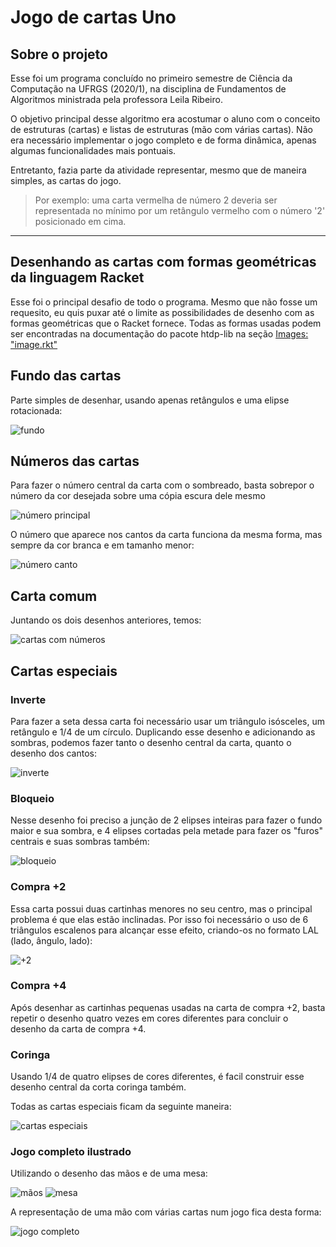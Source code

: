 # Jogo de cartas Uno

## Sobre o projeto
Esse foi um programa concluído no primeiro semestre de Ciência da Computação na UFRGS (2020/1), na disciplina de Fundamentos de Algoritmos ministrada pela professora Leila Ribeiro.

O objetivo principal desse algoritmo era acostumar o aluno com o conceito de estruturas (cartas) e listas de estruturas (mão com várias cartas). Não era necessário implementar o jogo completo e de forma dinâmica, apenas algumas funcionalidades mais pontuais.

Entretanto, fazia parte da atividade representar, mesmo que de maneira simples, as cartas do jogo. 
> Por exemplo: uma carta vermelha de número 2 deveria ser representada no mínimo por um retângulo vermelho com o número '2' posicionado em cima.

***

## Desenhando as cartas com formas geométricas da linguagem Racket
Esse foi o principal desafio de todo o programa. Mesmo que não fosse um requesito, eu quis puxar até o limite as possibilidades de desenho com as formas geométricas que o Racket fornece.
Todas as formas usadas podem ser encontradas na documentação do pacote htdp-lib na seção [Images: "image.rkt"](https://docs.racket-lang.org/teachpack/2htdpimage.html)

## Fundo das cartas
Parte simples de desenhar, usando apenas retângulos e uma elipse rotacionada:

![fundo](https://user-images.githubusercontent.com/72423032/158036035-302b8b01-9526-4798-afa1-ffec228fc81a.png)

## Números das cartas
Para fazer o número central da carta com o sombreado, basta sobrepor o número da cor desejada sobre uma cópia escura dele mesmo

![número principal](https://user-images.githubusercontent.com/72423032/158036244-fbf2fb3b-c684-4ff7-82d6-030e67bc73c7.png)

O número que aparece nos cantos da carta funciona da mesma forma, mas sempre da cor branca e em tamanho menor:

![número canto](https://user-images.githubusercontent.com/72423032/158036280-e6645ab0-e283-40e5-a452-33c6b4a6ad78.png)

## Carta comum
Juntando os dois desenhos anteriores, temos:

![cartas com números](https://user-images.githubusercontent.com/72423032/158036330-aa7a02a7-250b-42f2-b728-fe0349254f38.png)

## Cartas especiais
### Inverte
Para fazer a seta dessa carta foi necessário usar um triângulo isósceles, um retângulo e 1/4 de um círculo. Duplicando esse desenho e adicionando as sombras, podemos fazer tanto o desenho central da carta, quanto o desenho dos cantos:

![inverte](https://user-images.githubusercontent.com/72423032/158036444-509f442c-fe58-4e53-952e-3aa42bc5b4b4.png)

### Bloqueio
Nesse desenho foi preciso a junção de 2 elipses inteiras para fazer o fundo maior e sua sombra, e 4 elipses cortadas pela metade para fazer os "furos" centrais e suas sombras também:

![bloqueio](https://user-images.githubusercontent.com/72423032/158036529-eeb92c1f-c3c7-4ce0-8af8-9a74618509be.png)

### Compra +2
Essa carta possui duas cartinhas menores no seu centro, mas o principal problema é que elas estão inclinadas. Por isso foi necessário o uso de 6 triângulos escalenos para alcançar esse efeito, criando-os no formato LAL (lado, ângulo, lado):

![+2](https://user-images.githubusercontent.com/72423032/158036624-23219b3a-3f63-4b3e-8dfa-3eba898d188e.png)

### Compra +4
Após desenhar as cartinhas pequenas usadas na carta de compra +2, basta repetir o desenho quatro vezes em cores diferentes para concluir o desenho da carta de compra +4.

### Coringa
Usando 1/4 de quatro elipses de cores diferentes, é facil construir esse desenho central da corta coringa também.

Todas as cartas especiais ficam da seguinte maneira:

![cartas especiais](https://user-images.githubusercontent.com/72423032/158036776-7ad1931f-c991-4465-bd02-8fef11ef3f47.png)

### Jogo completo ilustrado

Utilizando o desenho das mãos e de uma mesa:

![mãos](https://user-images.githubusercontent.com/72423032/158036821-246352df-ba5d-437a-8d77-543571d56c7c.png)
![mesa](https://user-images.githubusercontent.com/72423032/158036824-cfc8f3d3-f71b-4efc-9e14-a231c4565216.png)

A representação de uma mão com várias cartas num jogo fica desta forma:

![jogo completo](https://user-images.githubusercontent.com/72423032/158036864-6039ba8a-116a-4c55-a52c-90d7dd88d22b.png)
